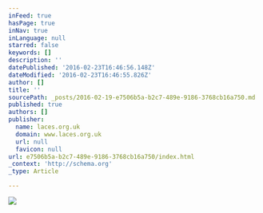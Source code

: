 ```yaml
---
inFeed: true
hasPage: true
inNav: true
inLanguage: null
starred: false
keywords: []
description: ''
datePublished: '2016-02-23T16:46:56.148Z'
dateModified: '2016-02-23T16:46:55.826Z'
author: []
title: ''
sourcePath: _posts/2016-02-19-e7506b5a-b2c7-489e-9186-3768cb16a750.md
published: true
authors: []
publisher:
  name: laces.org.uk
  domain: www.laces.org.uk
  url: null
  favicon: null
url: e7506b5a-b2c7-489e-9186-3768cb16a750/index.html
_context: 'http://schema.org'
_type: Article

---
```

![](http://www.laces.org.uk/custom/charlie.gif)
